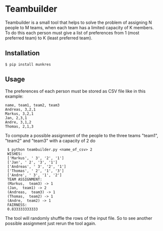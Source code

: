 # Teambuilder

Teambuilder is a small tool that helps to solve the problem of assigning N people to M teams, when each team has a
limited capacity of K members. To do this each person must give a list of preferences from 1 (most preferred team)
to K (least preferred team).

## Installation

    $ pip install munkres

## Usage

The preferences of each person must be stored as CSV file like in this example:

    name, team1, team2, team3
    Andreas, 3,2,1
    Markus, 3,2,1
    Jan, 2,3,1
    Andre, 3,1,2
    Thomas, 2,1,3

 To compute a possible assignment of the people to the three teams "team1", "team2" and "team3" with a capacity of 2 do

     $ python teambuilder.py <name_of_csv> 2
     WISHES:
     ['Markus', ' 3', '2', '1']
     ['Jan', ' 2', '3', '1']
     ['Andreas', ' 3', '2', '1']
     ['Thomas', ' 2', '1', '3']
     ['Andre', ' 3', '1', '2']
     TEAM ASSIGNMENT:
     (Markus,  team3) -> 1
     (Jan,  team1) -> 2
     (Andreas,  team3) -> 1
     (Thomas,  team2) -> 1
     (Andre,  team2) -> 1
     FAIRNESS:
     0.833333333333

The tool will randomly shuffle the rows of the input file. So to see another possible assignment just rerun the tool
again.




